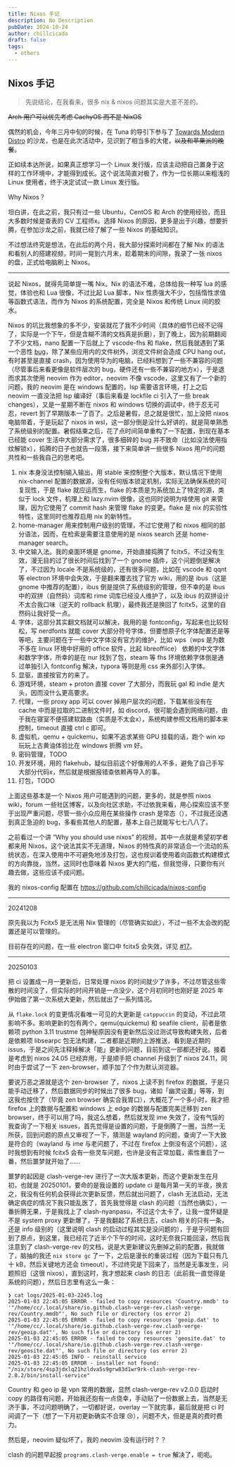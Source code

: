 ```yaml
---
title: Nixos 手记
description: No Description
pubDate: 2024-10-24
author: chillcicada
draft: false
tags:
  - others
---
```


## Nixos 手记

> 先说结论，在我看来，很多 nix & nixos 问题其实是大差不差的。

~~Arch 用户可以优先考虑 CachyOS 而不是 NixOS~~

偶然的机会，今年三月中旬的时候，在 Tuna 的导引下参与了 [Towards Modern Distro](https://tuna.moe/event/2024/towards-modern-distro/) 的沙龙，也是在此次活动中，见识到了相当多的大佬，~~以及和苹果派的晚餐~~。

正如续本达所说，如果真正想学习一个 Linux 发行版，应该主动把自己置身于这样的工作环境中，才能得到成长。这个说法简直对极了，作为一位长期以来粗浅的 Linux 使用者，终于决定试试一款 Linux 发行版。

Why Nixos？

坦白讲，在此之前，我只有过一些 Ubuntu，CentOS 和 Arch 的使用经验，而且大多数时候是查表的 CV 工程师x。选择 Nixos 的原因，更多是出于兴趣，想要折腾，在参加沙龙之前，我就已经了解了一些 Nixos 的基础知识。

不过想法终究是想法，在此后的两个月，我大部分探索时间都在了解 Nix 的语法和看别人的搭建视频，时间一晃到六月末，趁着期末的间隙，我录了一张 nixos 的盘，正式给电脑刷上 Nixos。

---

说起 Nixos，就得先简单提一嘴 Nix。Nix 的语法不难，总体给我一种写 lua 的感觉，体验也和 Lua 很像，不过比起 Lua 脚本，Nix 性质强大不少，包括惰性求值等函数式语法，而作为 Nixos 的系统配置，完全是 Nixos 和传统 Linux 间的胶水。

Nixos 的坑比我想象的多不少，安装就花了我不少时间（具体的细节已经不记得了，实际是一个下午，但是含糊不清的文档真是折磨），到了晚上，因为前期翻阅了不少文档，nano 配置一下后就上了 vscode-fhs 和 flake，然后我就遇到了第一个恶性 [bug](https://github.com/chillcicada/nixos-config/issues/5)，除了某些应用内的文件树外，浏览文件树会造成 CPU hang out，有时甚至是直接 crash，因为使用华为的电脑，已经料想到了一些不兼容的问题（尽管事后来看更像是软件层次的 bug，硬件还有一些不兼容的地方x），于是退而求其次使用 neovim 作为 editor，neovim 不像 vscode，这里又有了一个新的问题，我的 neovim 是在 windows 配置的，lsp 需要语言环境，打上之后 neovim 一直没法把 lsp 编译好（事后来看是 lockfile ci 引入了一些 break changes），又是一星期不断在 nixos 和 windows 切换的调试中，终于忍无可忍，revert 到了早期版本一了百了。之后是暑假，总之就是很忙，加上没把 nixos 电脑带着，于是玩起了 nixos in wsl，这一部分倒是没什么好讲的，就是简单熟悉了系统级别的配置。暑假结束之后，花了点时间简单重构了一下配置，到现在基本已经能 cover 生活中大部分需求了，很多细碎的 bug 并不致命（比如没法使用指纹解锁x），捣腾的日子也就告一段落，接下来简单讲一些很多 Nixos 用户的问题共性和一些我自己的思考吧。

1. nix 本身没法控制输入输出，用 stable 来控制整个大版本，默认情况下使用 nix-channel 配置的数据源，没有任何版本锁定机制，实际无法确保系统的可复现性，于是 flake 就应运而生，flake 的本质是为系统加上了特定的源，类似于 lock 文件，机理上和 lazy.nvim 很像，这也同时说明为啥使用 git 来管理，因为它使用了 commit hash 来管理 flake 的变更。flake 是 nix 的实验性特性，这里同时也推荐启用 nix 的新特性。
2. home-manager 用来控制用户级别的管理，不过它使用了和 nixos 相同的部分语法，因而，在检索是需要注意使用的是 nixos search 还是 home-manager search。
3. 中文输入法。我的桌面环境是 gnome，开始直接捣腾了 fcitx5，不过没有生效，漫无目的过了很长时间后找到了一个 gnome 插件，这个问题倒是解决了，不过因为 locale 不是系统级的，还有很多问题，比如在 vscode 和 qqnt 等 electron 环境中会失效，于是翻来覆去找了官方 wiki，用的是 ibus（这是 gnome 中推荐的配置），ibus 倒是提供了系统级别的管理，但不幸的是 ibus 中的双拼（自然码）词库和 rime 词库已经没人维护了，以及 ibus 的双拼设计不太合我口味（逆天的 rollback 机理），最终我还是换回了 fcitx5，这里的自然码让我好受一点。
4. 字体，这部分其实翻文档就可以解决，我用的是 fontconfig，写起来也比较轻松，写 nerdfonts 就能 cover 大部分符号字体，但要想原子化字体配置还是等等吧，主要问题在于一些中文字体没有官方的维护，比如 wps（wps 是为数不多在 linux 环境中好用的 office 软件，比起 libreoffiice） 依赖的中文字体和数学字体，所幸的是在 nur 找到了包，steam 等 fhs 环境依赖字体倒是通过单独引入 fontconfig 解决，typora 等则是用 css 来外部引入字体。
5. 显驱，直接按官方的来了。
6. 游戏环境，steam + proton 直接 cover 了大部分，而我玩 gal 和 indie 是大头，因而没什么更高要求。
7. 代理，一些 proxy app 可以 cover 掉用户层次的问题，下载某些没有在 cache 中而是拉取的二进制文件时，如 discord，很可能会遇到网络问题，由于我在寝室不便搭建软路由（实质是不太会x），系统构建参照文档用的脚本来控制，timeout 直接 ctrl c 即可。
8. 虚拟机，qemu + quickemu，如果不追求某些 GPU 挂载的话，跑个 win xp 玩玩上古黄油体验比在 windows 折腾 vm 好。
9. 密码管理，TODO
10. 开发环境，用的 flakehub，疑似目前这个好像用的人不多，避免了自己手写大部分代码x，然后就是根据报错查依赖再导入的事。
11. 打包，TODO

上面这些基本是一个 Nixos 用户可能遇到的问题，更多的，就是参照 nixos wiki，forum 一些社区博客，以及向社区求助，不过依我来看，用心探索应该不至于出现严重问题，尽管一些小众应用在某些操作 crash 是常态（），不过我还没遇到真正急迫的 bug，多看些其他人的配置，基本上自己就能写七七八八了。

之前看过一个讲 “Why you should use nixos” 的视频，其中一点就是希望初学者都来用 Nixos，这个说法其实不无道理，Nixos 的特性真的非常适合一个流动的系统状态，在深入使用中不可避免地涉及打包，这也规训着使用着向函数式构建模式的方向靠拢，当然，这同时也意味着 Nixos 更大的门槛，但我觉得，只要你有兴趣去做，这些应该不成问题。

我的 nixos-config 配置在 <https://github.com/chillcicada/nixos-config>

---

20241208

原先我以为 Fcitx5 是无法用 Nix 管理的（尽管确实如此），不过一些不太会改的配置还是可以管理的。

目前存在的问题，在一些 electron 窗口中 fcitx5 会失效，详见 [#17](https://github.com/chillcicada/nixos-config/issues/17)。

---

20250103

把 ci 设置成一月一更新后，日常处理 nixos 的时间就少了许多，不过尽管这些零散的时间没了，但实际的时间开销是一点没少，这个月初同时也刚好是 2025 年伊始做了第一次系统大更新，然后就出了一系列情况。

从 `flake.lock` 的变更情况看唯一可见的大更新是 `catppuccin` 的变动，不过此项影响不多。影响更新的包有两个，qemu(quickemu) 和 seafile client，前者是依赖项 python 3.11 trustme 包神秘原因没有更新然后没过测试导致构建失败，后者是依赖项 libsearpc 包无法构建，二者都是近期的上游推送，看到是近期的 issus，于是之间先注释掉解决「能」更新的问题，目前到这一部都还好说。接着是考虑到 nixos 24.05 已经弃用，于是顺手把 channel 升级到了 nixos 24.11，同时由于尝试了一下 zen-browser，顺手加了个作为默认浏览器。

要说万恶之源就是这个 zen-browser 了，nixos 上读不到 firefox 的数据，于是只能手动迁移了，然后数据同步的时候出了很多 bug，诸如「幽灵设置」等等，到这我也按住了（毕竟 zen browser 确实合我胃口），大概花了一个多小时，我才把 firefox 上的数据与配置和 windows 上 edge 的数据与配置完美迁移到 zen browser，终于可以用了吗，我这么想着，然后就发现 ime 失效了，没有气馁的我查询了一下相关 issues，首先觉得是设置的问题，于是倒腾了一圈，当然一无所获，回到问题的原点又审视了一下，猜测是 wayland 的问题，查询了一下大致是符合的（wayland 与 ime 与老问题了，不过在 firefox 上倒没有这个问题），这时我想到有时候 fcitx5 会有一些灵车问题，也许是没有正常加载，索性重启了一番，然后噩梦就开始了……

噩梦的起因是 clash-verge-rev 进行了一次大版本更新，而这个更新发生在月初，也就是 20250101，要命的是我设置的 update ci 是每月第一天的半夜，换言之，我没有任何机会获得此次更新反馈，然后就出问题了，clash 无法启动，无法确定病症的情况下我只能乱医了，首先我觉得是 clash 的问题（当然也确实），一番折腾无果，于是我找上了 clash-nyanpasu，不过这个太卡了，让我一度怀疑是不是 system proxy 更新爆了，于是我翻起了系统日志，clash 相关的只有一条，还是 info 级别的（这里说明 clash 的启动过程其实是没问题的），于是乎问题有回到了原点，到这里，我已经花了近半个下午的时间，这时无奈我只能回滚，然后我注意到了 clash-verge-rev 的文档，说是大更新建议先删掉之前的配置，我就做了，脑抽的我还 `nix store gc` 了一下，之后是漫长的重装过程（因为下载只有几十 kB，然后关键地方还会 timeout），不过终究是下回来了，当然是无事发生，问题照旧（这很 nixos），直到这时，我才想起来 clash 的日志（此前我一直觉得是系统的问题），然后日志里有这么一条：

```log
❯ cat logs/2025-01-03-2245.log
2025-01-03 22:45:05 ERROR - failed to copy resources 'Country.mmdb' to '"/home/cc/.local/share/io.github.clash-verge-rev.clash-verge-rev/Country.mmdb"', No such file or directory (os error 2)
2025-01-03 22:45:05 ERROR - failed to copy resources 'geoip.dat' to '"/home/cc/.local/share/io.github.clash-verge-rev.clash-verge-rev/geoip.dat"', No such file or directory (os error 2)
2025-01-03 22:45:05 ERROR - failed to copy resources 'geosite.dat' to '"/home/cc/.local/share/io.github.clash-verge-rev.clash-verge-rev/geosite.dat"', No such file or directory (os error 2)
2025-01-03 22:45:05 INFO - reinstall service
2025-01-03 22:45:05 ERROR - installer not found: "/nix/store/4sp3jdxlq21hzldva5s9grw83d1wr9rk-clash-verge-rev-2.0.2/bin/install-service"
```

Country 和 geo ip 是 vpn 常用的数据，显然 clash-verge-rev v2.0.0 启动时 copy 的路径有问题，开始我还抱有一点侥幸，手动贴了一份数据上去，当然是无济于事，不过问题明确了，一切都好说，overlay 一下就完事，最后就是把 ci 时间调了一下（想了一下月初更新确实不合理 :cry:），问题不大，但是是真的费时费力。

然后是，neovim 疑似坏了，我的 neovim 没有运行时？？

clash 的问题早起按 `programs.clash-verge.enable = true` 解决了，呃呃。
